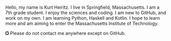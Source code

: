 Hello, my name is Kurt Heiritz. I live in Springfield, Massachusetts. I am a 7th grade student. I enjoy the sciences and coding. I am new to GitHub, and work on my own. I am learning Python, Haskell and Kotlin. I hope to learn more and am aiming to enter the Massachusetts Institute of Technology.

❎ Please do not contact me anywhere except on GitHub.
<!---
SciMind2460/SciMind2460 is a ✨ special ✨ repository because its `README.md` (this file) appears on your GitHub profile.
You can click the Preview link to take a look at your changes.
--->

